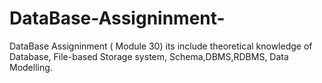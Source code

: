 # DataBase-Assigninment-
DataBase Assigninment ( Module 30) its include theoretical knowledge of Database, File-based Storage system, Schema,DBMS,RDBMS, Data Modelling.
